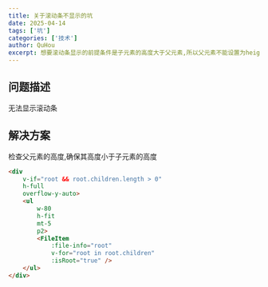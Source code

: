 ```yaml
---
title: 关于滚动条不显示的坑
date: 2025-04-14
tags: ['坑']
categories: ['技术']
author: QuHou
excerpt: 想要滚动条显示的前提条件是子元素的高度大于父元素,所以父元素不能设置为height:fit,否则永远无法显示滚动条
---
```


## 问题描述

无法显示滚动条

## 解决方案

检查父元素的高度,确保其高度小于子元素的高度

```html
<div
    v-if="root && root.children.length > 0"
    h-full
    overflow-y-auto>
    <ul
        w-80
        h-fit
        mt-5
        p2>
        <FileItem
            :file-info="root"
            v-for="root in root.children"
            :isRoot="true" />
    </ul>
</div>
```
